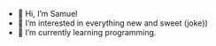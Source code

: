 - 👋 Hi, I’m Samuel
- 👀 I’m interested in everything new and sweet (joke))
- 🌱 I’m currently learning programming.

<!---
samuelpierce975/samuelpierce975 is a ✨ special ✨ repository because its `README.md` (this file) appears on your GitHub profile.
You can click the Preview link to take a look at your changes.
--->
